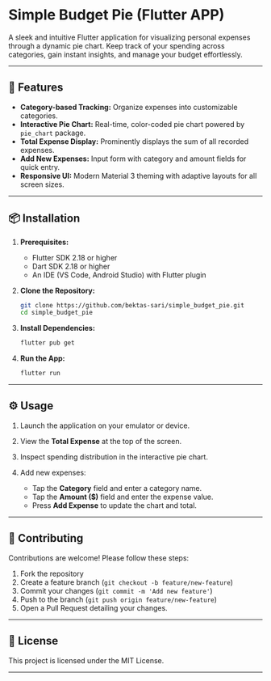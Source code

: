 # Simple Budget Pie (Flutter APP)

A sleek and intuitive Flutter application for visualizing personal expenses through a dynamic pie chart. 
Keep track of your spending across categories, gain instant insights, and manage your budget effortlessly.

---

## 🚀 Features

* **Category-based Tracking:** Organize expenses into customizable categories.
* **Interactive Pie Chart:** Real-time, color-coded pie chart powered by `pie_chart` package.
* **Total Expense Display:** Prominently displays the sum of all recorded expenses.
* **Add New Expenses:** Input form with category and amount fields for quick entry.
* **Responsive UI:** Modern Material 3 theming with adaptive layouts for all screen sizes.

---

## 📦 Installation

1. **Prerequisites:**

    * Flutter SDK 2.18 or higher
    * Dart SDK 2.18 or higher
    * An IDE (VS Code, Android Studio) with Flutter plugin

2. **Clone the Repository:**

   ```bash
   git clone https://github.com/bektas-sari/simple_budget_pie.git
   cd simple_budget_pie
   ```

3. **Install Dependencies:**

   ```bash
   flutter pub get
   ```

4. **Run the App:**

   ```bash
   flutter run
   ```

---

## ⚙️ Usage

1. Launch the application on your emulator or device.
2. View the **Total Expense** at the top of the screen.
3. Inspect spending distribution in the interactive pie chart.
4. Add new expenses:

    * Tap the **Category** field and enter a category name.
    * Tap the **Amount (\$)** field and enter the expense value.
    * Press **Add Expense** to update the chart and total.

---

## 🤝 Contributing

Contributions are welcome! Please follow these steps:

1. Fork the repository
2. Create a feature branch (`git checkout -b feature/new-feature`)
3. Commit your changes (`git commit -m 'Add new feature'`)
4. Push to the branch (`git push origin feature/new-feature`)
5. Open a Pull Request detailing your changes.

---

## 📄 License

This project is licensed under the MIT License. 

---
